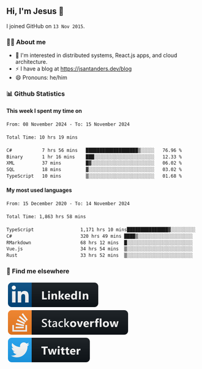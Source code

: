 ## Hi, I'm Jesus 👋

I joined GitHub on `13 Nov 2015`.

<!-- Talking about you -->

### 👨‍💻 About me

- 👦 I'm interested in distributed systems, React.js apps, and cloud architecture.
- ⚡️ I have a blog at <https://jsantanders.dev/blog>
- 😄 Pronouns: he/him

### 📊 Github Statistics

#### This week I spent my time on

<!--START_SECTION:weekly-->

```txt
From: 08 November 2024 - To: 15 November 2024

Total Time: 10 hrs 19 mins

C#           7 hrs 56 mins   ███████████████████▒░░░░░   76.96 %
Binary       1 hr 16 mins    ███░░░░░░░░░░░░░░░░░░░░░░   12.33 %
XML          37 mins         █▓░░░░░░░░░░░░░░░░░░░░░░░   06.02 %
SQL          18 mins         ▓░░░░░░░░░░░░░░░░░░░░░░░░   03.02 %
TypeScript   10 mins         ▒░░░░░░░░░░░░░░░░░░░░░░░░   01.68 %
```

<!--END_SECTION:weekly-->

#### My most used languages

<!--START_SECTION:alltime-->

```txt
From: 15 December 2020 - To: 14 November 2024

Total Time: 1,863 hrs 58 mins

TypeScript                 1,171 hrs 10 mins███████████████▓░░░░░░░░░   62.83 %
C#                         320 hrs 49 mins ████▒░░░░░░░░░░░░░░░░░░░░   17.21 %
RMarkdown                  68 hrs 12 mins  █░░░░░░░░░░░░░░░░░░░░░░░░   03.66 %
Vue.js                     34 hrs 54 mins  ▒░░░░░░░░░░░░░░░░░░░░░░░░   01.87 %
Rust                       33 hrs 52 mins  ▒░░░░░░░░░░░░░░░░░░░░░░░░   01.82 %
```

<!--END_SECTION:alltime-->

### 📢 Find me elsewhere

<p>
  <a target="_blank" href="https://linkedin.com/in/jsantanders">
    <img src="https://github.com/jsantanders/jsantanders/blob/master/img/linkedin.svg" alt="LinkedIn" style="vertical-align:top; margin:4px">
  </a>
  
  <a target="_blank" href="https://stackoverflow.com/users/7318331/jesus-santander">
    <img src="https://github.com/jsantanders/jsantanders/blob/master/img/stackoverflow.svg" alt="StackOverflow" style="vertical-align:top; margin:4px">
  </a>
  
  <a target="_blank" href="http://twitter.com/jsantanders">
    <img src="https://github.com/jsantanders/jsantanders/blob/master/img/twitter.svg" alt="Twitter" style="vertical-align:top; margin:4px">
  </a>
</p>

